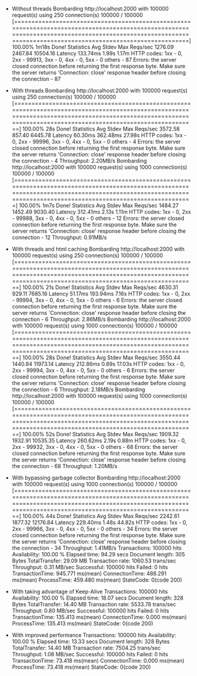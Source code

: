 * Without threads
  Bombarding http://localhost:2000 with 100000 request(s) using 250 connection(s)
   100000 / 100000 [============================================================================================================================================================================================================] 100.00% 1m18s
  Done!
  Statistics        Avg      Stdev        Max
    Reqs/sec      1276.09    2467.84   10504.16
    Latency      133.74ms      1.99s      1.17m
    HTTP codes:
      1xx - 0, 2xx - 99913, 3xx - 0, 4xx - 0, 5xx - 0
      others - 87
    Errors:
      the server closed connection before returning the first response byte. Make sure the server returns 'Connection: close' response header before closing the connection - 87

* With threads
Bombarding http://localhost:2000 with 100000 request(s) using 250 connection(s)
 100000 / 100000 [==============================================================================================================================================================================================================] 100.00% 28s
Done!
Statistics        Avg      Stdev        Max
  Reqs/sec      3572.58     857.40    6445.78
  Latency       60.30ms   362.48ms     27.98s
  HTTP codes:
    1xx - 0, 2xx - 99996, 3xx - 0, 4xx - 0, 5xx - 0
    others - 4
  Errors:
    the server closed connection before returning the first response byte. Make sure the server returns 'Connection: close' response header before closing the connection - 4
  Throughput:     2.20MB/s
Bombarding http://localhost:2000 with 100000 request(s) using 1000 connection(s)
 100000 / 100000 [=============================================================================================================================================================================================================] 100.00% 1m7s
Done!
Statistics        Avg      Stdev        Max
  Reqs/sec      1484.27    1452.49    9030.40
  Latency      312.41ms      2.13s      1.11m
  HTTP codes:
    1xx - 0, 2xx - 99988, 3xx - 0, 4xx - 0, 5xx - 0
    others - 12
  Errors:
    the server closed connection before returning the first response byte. Make sure the server returns 'Connection: close' response header before closing the connection - 12
  Throughput:     0.91MB/s
* With threads and html caching
Bombarding http://localhost:2000 with 100000 request(s) using 250 connection(s)
 100000 / 100000 [==============================================================================================================================================================================================================] 100.00% 21s
Done!
Statistics        Avg      Stdev        Max
  Reqs/sec      4630.31     929.11    7685.16
  Latency       51.17ms   193.94ms      7.16s
  HTTP codes:
    1xx - 0, 2xx - 99994, 3xx - 0, 4xx - 0, 5xx - 0
    others - 6
  Errors:
    the server closed connection before returning the first response byte. Make sure the server returns 'Connection: close' response header before closing the connection - 6
  Throughput:     2.86MB/s
Bombarding http://localhost:2000 with 100000 request(s) using 1000 connection(s)
 100000 / 100000 [==============================================================================================================================================================================================================] 100.00% 28s
Done!
Statistics        Avg      Stdev        Max
  Reqs/sec      3550.44    1440.84   11973.14
  Latency      212.86ms      0.89s     17.03s
  HTTP codes:
    1xx - 0, 2xx - 99994, 3xx - 0, 4xx - 0, 5xx - 0
    others - 6
  Errors:
    the server closed connection before returning the first response byte. Make sure the server returns 'Connection: close' response header before closing the connection - 6
  Throughput:     2.18MB/s
  Bombarding http://localhost:2000 with 100000 request(s) using 1000 connection(s)
   100000 / 100000 [==============================================================================================================================================================================================================] 100.00% 52s
  Done!
  Statistics        Avg      Stdev        Max
    Reqs/sec      1909.32    1932.91   10535.35
    Latency      260.62ms      2.19s      0.88m
    HTTP codes:
      1xx - 0, 2xx - 99932, 3xx - 0, 4xx - 0, 5xx - 0
      others - 68
    Errors:
      the server closed connection before returning the first response byte. Make sure the server returns 'Connection: close' response header before closing the connection - 68
    Throughput:     1.20MB/s
* With bypassing garbage collector
Bombarding http://localhost:2000 with 100000 request(s) using 1000 connection(s)
 100000 / 100000 [==============================================================================================================================================================================================================] 100.00% 44s
Done!
Statistics        Avg      Stdev        Max
  Reqs/sec      2242.61    1877.32   12176.84
  Latency      229.40ms      1.48s     44.82s
  HTTP codes:
    1xx - 0, 2xx - 99966, 3xx - 0, 4xx - 0, 5xx - 0
    others - 34
  Errors:
    the server closed connection before returning the first response byte. Make sure the server returns 'Connection: close' response header before closing the connection - 34
  Throughput:     1.41MB/s
Transactions:                   100000 hits
Availability:                   100.00 %
Elapsed time:                  94.29 secs
Document length:               305 Bytes
TotalTransfer:                 29.09 MB
Transaction rate:            1060.53 trans/sec
Throughput:                     0.31 MB/sec
Successful:                     100000 hits
Failed:                           0 hits
TransactionTime:             945.771 ms(mean)
ConnectionTime:              486.291 ms(mean)
ProcessTime:                 459.480 ms(mean)
StateCode:                    0(code 200)
* With taking advantage of Keep-Alive
Transactions:                   100000 hits
Availability:                   100.00 %
Elapsed time:                  18.07 secs
Document length:               328 Bytes
TotalTransfer:                 14.40 MB
Transaction rate:            5533.78 trans/sec
Throughput:                     0.80 MB/sec
Successful:                     100000 hits
Failed:                           0 hits
TransactionTime:             135.413 ms(mean)
ConnectionTime:                0.000 ms(mean)
ProcessTime:                 135.413 ms(mean)
StateCode:                    0(code 200)
* With improved performance
Transactions:                   100000 hits
Availability:                   100.00 %
Elapsed time:                  13.33 secs
Document length:               328 Bytes
TotalTransfer:                 14.40 MB
Transaction rate:            7504.25 trans/sec
Throughput:                     1.08 MB/sec
Successful:                     100000 hits
Failed:                           0 hits
TransactionTime:              73.418 ms(mean)
ConnectionTime:                0.000 ms(mean)
ProcessTime:                  73.418 ms(mean)
StateCode:                    0(code 200)
